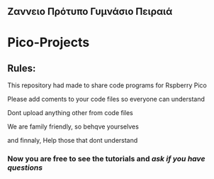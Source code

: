 ## Ζαννειο Πρότυπο Γυμνάσιο Πειραιά
# Pico-Projects
## Rules:
  
  This repository had made to share code programs for Rspberry Pico
  
  Please add coments to your code files so everyone can understand
  
  Dont upload anything other from code files
  
  We are family friendly, so behqve yourselves
  
  and finnaly, Help those that dont understand


### Now you are free to see the tutorials and *ask if you have questions*

